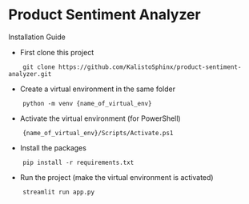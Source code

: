 
# Product Sentiment Analyzer

Installation Guide
 
+ First clone this project

```
    git clone https://github.com/KalistoSphinx/product-sentiment-analyzer.git
```

+ Create a virtual environment in the same folder 
```
    python -m venv {name_of_virtual_env}
```

+ Activate the virtual environment (for PowerShell)
```
    {name_of_virtual_env}/Scripts/Activate.ps1
```

+ Install the packages
```
    pip install -r requirements.txt
```

+ Run the project (make the virtual environment is activated)
```
    streamlit run app.py
```
